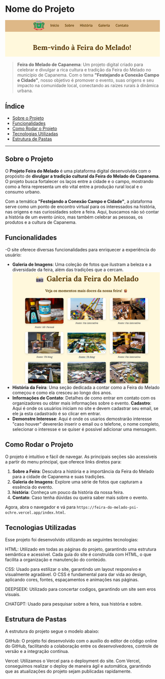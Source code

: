 # Nome do Projeto

![Logo ou Imagem do Projeto](readme/inicio.png)

> **Feira do Melado de Capanema**: Um projeto digital criado para celebrar e divulgar a rica cultura e tradição da Feira do Melado no município de Capanema. Com o tema **"Festejando a Conexão Campo e Cidade"**, nosso objetivo é promover o evento, suas origens e seu impacto na comunidade local, conectando as raízes rurais à dinâmica urbana.


## Índice

- [Sobre o Projeto](#sobre-o-projeto)
- [Funcionalidades](#funcionalidades)
- [Como Rodar o Projeto](#como-rodar-o-projeto)
- [Tecnologias Utilizadas](#tecnologias-utilizadas)
- [Estrutura de Pastas](#estrutura-de-pastas)

---

## Sobre o Projeto

O **Projeto Feira do Melado** é uma plataforma digital desenvolvida com o propósito de **divulgar a tradição cultural da Feira do Melado de Capanema**. O projeto busca fortalecer os laços entre a cidade e o campo, mostrando como a feira representa um elo vital entre a produção rural local e o consumo urbano.

Com a temática **"Festejando a Conexão Campo e Cidade"**, a plataforma serve como um ponto de encontro virtual para os interessados na história, nas origens e nas curiosidades sobre a feira. Aqui, buscamos não só contar a história de um evento único, mas também celebrar as pessoas, os produtos e a cultura de Capanema.

## Funcionalidades

-O site oferece diversas funcionalidades para enriquecer a experiência do usuário:

- **Galeria de Imagens**: Uma coleção de fotos que ilustram a beleza e a diversidade da feira, além das tradições que a cercam.
![Exemplo de tela](readme/readmegaleria.png)
- **História da Feira**: Uma seção dedicada a contar como a Feira do Melado começou e como ela cresceu ao longo dos anos.
- **Informações de Contato**: Detalhes de como entrar em contato com os organizadores ou obter mais informações sobre o evento.
**Cadastro**: Aqui é onde os usuários iniciam no site e devem cadastrar seu email, se ele ja esta cadastrado é so clicar em entrar.
- **Demonstre Interesse**: Aqui é onde os usarios demostrarão interesse "caso houver" devererão inserir o email ou o telefone, o nome completo, selecionar o interesse e se quiser é possivel adicionar uma mensagem.

## Como Rodar o Projeto

O projeto é intuitivo e fácil de navegar. As principais seções são acessíveis a partir do menu principal, que oferece links diretos para:

1. **Sobre a Feira**: Descubra a história e a importância da Feira do Melado para a cidade de Capanema e suas tradições.
2. **Galeria de Imagens**: Explore uma série de fotos que capturam a essência do evento.
3. **história**: Conheça um pouco da história da nossa feira.
4. **Contato**: Caso tenha dúvidas ou queira saber mais sobre o evento.


Agora, abra o navegador e vá para `https://feira-do-melado-psi-ochre.vercel.app/index.html`.

## Tecnologias Utilizadas

Esse projeto foi desenvolvido utilizando as seguintes tecnologias:

HTML: Utilizado em todas as páginas do projeto, garantindo uma estrutura semântica e acessível. Cada guia do site é construída com HTML, o que facilita a organização e manutenção do conteúdo.

CSS: Usado para estilizar o site, garantindo um layout responsivo e visualmente agradável. O CSS é fundamental para dar vida ao design, aplicando cores, fontes, espaçamentos e animações nas páginas.

DEEPSEEK: Utilizado para concertar codigos, garantindo um site sem eros visuais.

CHATGPT: Usado para pesquisar sobre a feira, sua história e sobre.


## Estrutura de Pastas

A estrutura do projeto segue o modelo abaixo:

GitHub: O projeto foi desenvolvido com o auxílio do editor de código online do GitHub, facilitando a colaboração entre os desenvolvedores, controle de versão e a integração contínua.

Vercel: Utilizamos o Vercel para o deployment do site. Com Vercel, conseguimos realizar o deploy de maneira ágil e automática, garantindo que as atualizações do projeto sejam publicadas rapidamente.


